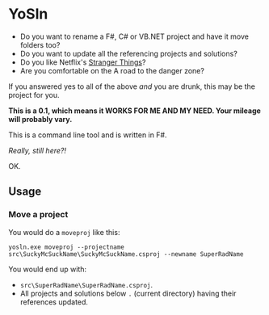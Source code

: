 # YoSln

* Do you want to rename a F#, C# or VB.NET project and have it move folders too?
* Do you want to update all the referencing projects and solutions?
* Do you like Netflix's [Stranger Things](https://www.netflix.com/gb/title/80057281)?
* Are you comfortable on the A road to the danger zone?

If you answered yes to all of the above *and* you are drunk, this may be the project for you.

**This is a 0.1, which means it WORKS FOR ME AND MY NEED. Your mileage will probably vary.**

This is a command line tool and is written in F#.

*Really, still here?!*

OK.

## Usage

### Move a project

You would do a `moveproj` like this:

`yosln.exe moveproj --projectname src\SuckyMcSuckName\SuckyMcSuckName.csproj --newname SuperRadName`

You would end up with:

* `src\SuperRadName\SuperRadName.csproj`.
* All projects and solutions below `.` (current directory) having their references updated.

